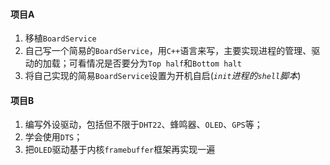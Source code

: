 #### 项目A

1. 移植`BoardService`
2. 自己写一个简易的`BoardService`，用`C++`语言来写，主要实现进程的管理、驱动的加载；可看情况是否要分为`Top half`和`Bottom halt`
3. 将自己实现的简易`BoardService`设置为开机自启(*`init`进程的`shell`脚本*)

#### 项目B

1. 编写外设驱动，包括但不限于`DHT22`、蜂鸣器、`OLED`、`GPS`等；
2. 学会使用`DTS`；
3. 把`OLED`驱动基于内核`framebuffer`框架再实现一遍

